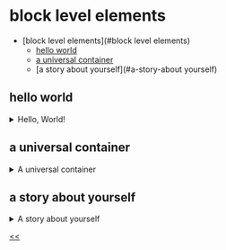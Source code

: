 # block level elements

- [block level elements](#block level elements)
  - [hello world](#hello-world)
  - [a universal container](#a-universal-container)
  - [a story about yourself](#a-story-about yourself)

## hello world 
<details>
<summary>Hello, World!</summary>

### description
In the body of the document, write the text `Hello, world!` and enclose it in the top level heading tag.

**Tip**: Be careful: there should be no extra characters in your code, be it multiple spaces or other misprints.

### tasks
- [x] Code must contain the first level heading
- [x] The first level heading tag has the text "Hello, world!"
- [x] The code is valid

### solution
[hello-world.html](./hello-world.html)

</details>
 
## a universal container
<details>
<summary>A universal container</summary>

### description
Place all text paragraphs in a universal container for grouping the content.

The text of the web page can be copied from here:

* A panagram
* Lorem ipsum dolor sit amet, consectetur adipiscing elit.
* In ultrices rutrum porttitor.
* Nullam auctor mi nec fringilla pulvinar.

**Tip**: Check that the characters you entered are correct and make sure you have not put any extra spaces.

### tasks
- [x] The code is valid
- [x] Inside the \<html> tag is the \<head> tag
- [x] Inside the \<head> tag is the \<meta> tag with "charset" attribute
- [x] Inside the \<head> tag is the \<title> tag
- [x] The \<title> tag has right content
- [x] Inside the \<html> tag is the \<body> tag
- [x] All content in \<body> will be wrapped with a universal container for grouping the content
- [x] The content of the first tag \<p> is correct
- [x] The content of the second tag \<p> is correct
- [x] The content of the third tag \<p> is correct

### solution
[universal-container.html](./universal-container.html)

</details>
 
## a story about yourself
<details>
<summary>A story about yourself</summary>

### description
Let's get acquainted! Tell us a little about yourself: create a markup HTML file, write whatever you like, and put your text in the `<p>` tag. Don't forget to make a title for your story and put it in `<h1>`. [Find a tag](https://developer.mozilla.org/en-US/docs/Web/HTML/Element) to wrap a long quote in and add your favorite quote to the story.

If you do not want to write about yourself, you can use a random text.

### tasks
- [x] It is necessary to have \<h1> tag in HTML code
- [x] It is necessary to have \<p> tag in HTML code
- [x] Tag \<h1> contains text
- [x] Tag \<p> contains text
- [x] Inside the \<html> tag is the \<head> tag
- [x] Inside the \<head> tag is the \<title> tag
- [x] Inside the \<head> tag is the \<meta> tag with "charset" attribute
- [x] Inside the \<html> tag is the \<body> tag
- [x] There's a text in the quote tag that is indented by the browser.
- [x] The code is valid

### solution
[self-story.html](./self-story.html)

</details>

[<<](../../../README.md)
<!--
:%s/\(Sample \(Input\|Output\) \d:\)\n\(.*\)/```\r\r**\1**\r```\3/gc
-->
